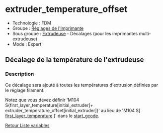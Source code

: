 # extruder_temperature_offset

* Technologie : FDM
* Groupe : [Réglages de l'Imprimante](../printer_settings/printer_settings.md)
* Sous groupe : [Extrudeuse](../printer_settings/printer_settings.md#extrudeuse) - Décalages (pour les imprimantes multi-extrudeuse)
* Mode : Expert

## Décalage de la température de l'extrudeuse

### Description

Ce décalage sera ajouté à toutes les températures d'extrusion définies par le réglage filament.

Notez que vous devez définir 'M104 S{first_layer_temperature[initial_extruder]+ extruder_temperature_offset[initial_extruder]}' au lieu de 'M104 S[ [first_layer_temperature](first_layer_temperature.md) ]' dans le [start_gcode](start_gcode.md).

[Retour Liste variables](variable_list.md)
